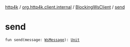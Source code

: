 [http4k](../../index.md) / [org.http4k.client.internal](../index.md) / [BlockingWsClient](index.md) / [send](./send.md)

# send

`fun send(message: `[`WsMessage`](../../org.http4k.websocket/-ws-message/index.md)`): `[`Unit`](https://kotlinlang.org/api/latest/jvm/stdlib/kotlin/-unit/index.html)